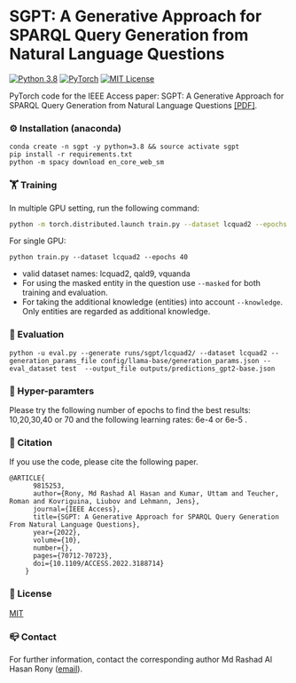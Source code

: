 # SGPT: A Generative Approach for SPARQL Query Generation from Natural Language Questions
[![Python 3.8](https://img.shields.io/badge/python-3.8-blue.svg)](https://www.python.org/downloads/release/python-380/)
[![PyTorch](https://img.shields.io/badge/PyTorch-%23EE4C2C.svg?style=flat&logo=PyTorch&logoColor=white)](https://pytorch.org/)
[![MIT License](https://img.shields.io/badge/License-MIT-green.svg)](https://choosealicense.com/licenses/mit/)

PyTorch code for the IEEE Access paper: SGPT: A Generative Approach for SPARQL Query Generation from Natural Language Questions [[PDF]](https://ieeexplore.ieee.org/stamp/stamp.jsp?arnumber=9815253).

### ⚙️ Installation (anaconda)
```commandline
conda create -n sgpt -y python=3.8 && source activate sgpt
pip install -r requirements.txt
python -m spacy download en_core_web_sm
```

### 🏋️ Training
In multiple GPU setting, run the following command:
```bash
python -m torch.distributed.launch train.py --dataset lcquad2 --epochs 40
```
For single GPU:
```
python train.py --dataset lcquad2 --epochs 40
```

- valid dataset names: lcquad2, qald9, vquanda
- For using the masked entity in the question use ```--masked``` for both training and evaluation.
- For taking the additional knowledge (entities) into account ````--knowledge````. Only entities are regarded as additional knowledge.


### 🎯 Evaluation
```
python -u eval.py --generate runs/sgpt/lcquad2/ --dataset lcquad2 --generation_params_file config/llama-base/generation_params.json --eval_dataset test  --output_file outputs/predictions_gpt2-base.json
```

### 🎲 Hyper-paramters
Please try the following number of epochs to find the best results: 10,20,30,40 or 70 and the following learning rates: 6e-4 or 6e-5 .

### 📝 Citation
If you use the code, please cite the following paper.
```
@ARTICLE{
      9815253,  
      author={Rony, Md Rashad Al Hasan and Kumar, Uttam and Teucher, Roman and Kovriguina, Liubov and Lehmann, Jens},
      journal={IEEE Access},   
      title={SGPT: A Generative Approach for SPARQL Query Generation From Natural Language Questions},   
      year={2022},  
      volume={10},  
      number={},  
      pages={70712-70723},  
      doi={10.1109/ACCESS.2022.3188714}
    }
```

### 📜 License
[MIT](https://github.com/rashad101/SGPT-SPARQL-query-generation/blob/main/LICENSE.md)

### 📪 Contact
For further information, contact the corresponding author Md Rashad Al Hasan Rony ([email](mailto:rashad.research@gmail.com)).
